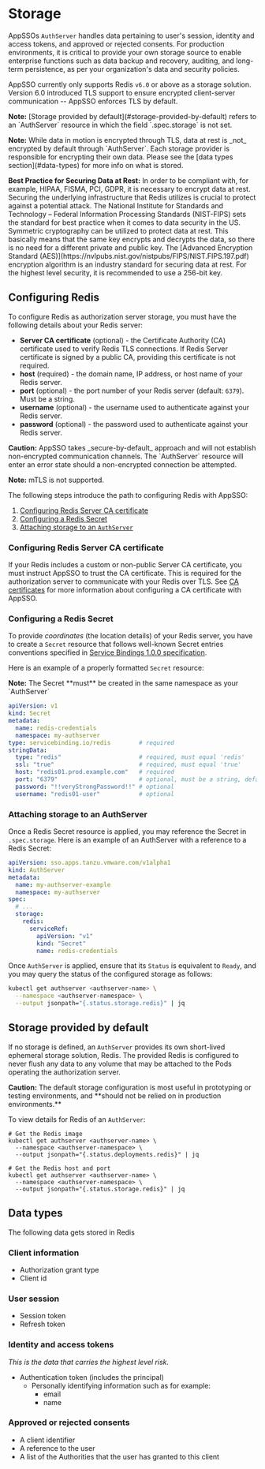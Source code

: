 # Storage

AppSSOs `AuthServer` handles data pertaining to user's session, identity and access tokens, and approved or rejected
consents. For production environments, it is critical to provide your own storage source to enable enterprise
functions such as data backup and recovery, auditing, and long-term persistence, as per your organization's data and
security policies.

AppSSO currently only supports Redis `v6.0` or above as a storage solution. Version 6.0 introduced TLS support to ensure
encrypted client-server communication -- AppSSO enforces TLS by default.

<p class="note">
<strong>Note:</strong>
[Storage provided by default](#storage-provided-by-default) refers to an `AuthServer` resource in which the field
`.spec.storage` is not set.
</p>

<p class="note">
<strong>Note:</strong>
While data in motion is encrypted through TLS, data at rest is _not_ encrypted by default through `AuthServer`. Each
storage provider is responsible for encrypting their own data. Please see the [data types section](#data-types) for more
info on what is stored.
</p>

<p>
<strong>Best Practice for Securing Data at Rest:</strong>
In order to be compliant with, for example, HIPAA, FISMA, PCI, GDPR, it is necessary to encrypt data at rest. Securing
the underlying infrastructure that Redis utilizes is crucial to protect against a potential attack.
The National Institute for Standards and Technology – Federal Information Processing Standards (NIST-FIPS) sets the
standard for best practice when it comes to data security in the US.
Symmetric cryptography can be utilized to protect data at rest. This basically means that the same key encrypts and
decrypts the data, so there is no need for a different private and public key. The [Advanced Encryption Standard (AES)](https://nvlpubs.nist.gov/nistpubs/FIPS/NIST.FIPS.197.pdf)
encryption algorithm is an industry standard for securing data at rest. For the highest level security, it is recommended
to use a 256-bit key.
</p>

## Configuring Redis

To configure Redis as authorization server storage, you must have the following details about your Redis server:

* **Server CA certificate** (optional) - the Certificate Authority (CA) certificate used to verify Redis TLS
  connections. If Redis Server certificate is signed by a public CA, providing this certificate is not required.
* **host** (required) - the domain name, IP address, or host name of your Redis server.
* **port** (optional) - the port number of your Redis server (default: `6379`). Must be a string.
* **username** (optional) - the username used to authenticate against your Redis server.
* **password** (optional) - the password used to authenticate against your Redis server.

<p class="note caution">
<strong>Caution:</strong>
AppSSO takes _secure-by-default_ approach and will not establish non-encrypted communication channels.
The `AuthServer` resource will enter an error state should a non-encrypted connection be attempted.

<strong>Note:</strong>
mTLS is not supported.
</p>

The following steps introduce the path to configuring Redis with AppSSO:

1. [Configuring Redis Server CA certificate](#configuring-redis-server-ca-certificate)
1. [Configuring a Redis Secret](#configuring-a-redis-secret)
1. [Attaching storage to an `AuthServer`](#attaching-storage-to-an-authserver)

### Configuring Redis Server CA certificate

If your Redis includes a custom or non-public Server CA certificate, you must instruct AppSSO to
trust the CA certificate. This is required for the authorization server to communicate with your
Redis over TLS. See [CA certificates](./ca-certs.hbs.md) for more information about configuring a CA certificate with AppSSO.

### Configuring a Redis Secret

To provide _coordinates_ (the location details) of your Redis server, you have to create a `Secret` resource that
follows well-known Secret entries conventions specified
in [Service Bindings 1.0.0 specification](https://github.com/servicebinding/spec#well-known-secret-entries).

Here is an example of a properly formatted `Secret` resource:

<p class="note">
<strong>Note:</strong>
The Secret **must** be created in the same namespace as your `AuthServer`
</p>

```yaml
apiVersion: v1
kind: Secret
metadata:
  name: redis-credentials
  namespace: my-authserver
type: servicebinding.io/redis        # required
stringData:
  type: "redis"                      # required, must equal 'redis'
  ssl: "true"                        # required, must equal 'true'
  host: "redis01.prod.example.com"   # required
  port: "6379"                       # optional, must be a string, defaults to "6379" if left empty
  password: "!!veryStrongPassword!!" # optional
  username: "redis01-user"           # optional
```

### Attaching storage to an AuthServer

Once a Redis Secret resource is applied, you may reference the Secret in `.spec.storage`. Here is an example of an
AuthServer with a reference to a Redis Secret:

```yaml
apiVersion: sso.apps.tanzu.vmware.com/v1alpha1
kind: AuthServer
metadata:
  name: my-authserver-example
  namespace: my-authserver
spec:
  # ...
  storage:
    redis:
      serviceRef:
        apiVersion: "v1"
        kind: "Secret"
        name: redis-credentials
```

Once `AuthServer` is applied, ensure that its `Status` is equivalent to `Ready`, and you may query the status of the
configured storage as follows:

```bash
kubectl get authserver <authserver-name> \
  --namespace <authserver-namespace> \
  --output jsonpath="{.status.storage.redis}" | jq
```

## Storage provided by default

If no storage is defined, an `AuthServer` provides its own short-lived ephemeral storage solution,
Redis. The provided Redis is configured to never flush any data to any volume that may be attached to the Pods operating
the authorization server.

<p class="note caution">
<strong>Caution:</strong>
The default storage configuration is most useful in prototyping or testing environments, and **should not be relied on
in production environments.**
</p>

To view details for Redis of an `AuthServer`:

```shell
# Get the Redis image
kubectl get authserver <authserver-name> \
  --namespace <authserver-namespace> \
  --output jsonpath="{.status.deployments.redis}" | jq

# Get the Redis host and port
kubectl get authserver <authserver-name> \
  --namespace <authserver-namespace> \
  --output jsonpath="{.status.storage.redis}" | jq
```

## Data types
The following data gets stored in Redis

### Client information
- Authorization grant type
- Client id

### User session
- Session token
- Refresh token

### Identity and access tokens
_This is the data that carries the highest level risk._
- Authentication token (includes the principal)
  - Personally identifying information such as for example:
    - email
    - name

### Approved or rejected consents
- A client identifier
- A reference to the user
- A list of the Authorities that the user has granted to this client
